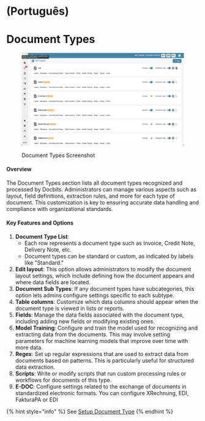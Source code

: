 
# (Português)

# Document Types

<figure><img src="../../../../.gitbook/assets/Bildschirmfoto 2024-08-24 um 22.39.42.png" alt="Document Types"><figcaption><p>Document Types Screenshot </p></figcaption></figure>

#### Overview

The Document Types section lists all document types recognized and processed by Docbits. Administrators can manage various aspects such as layout, field definitions, extraction rules, and more for each type of document. This customization is key to ensuring accurate data handling and compliance with organizational standards.

#### Key Features and Options

1. **Document Type List**:
   * Each row represents a document type such as Invoice, Credit Note, Delivery Note, etc.
   * Document types can be standard or custom, as indicated by labels like "Standard."
2. **Edit layout**: This option allows administrators to modify the document layout settings, which include defining how the document appears and where data fields are located.
3. **Document Sub Types**: If any document types have subcategories, this option lets admins configure settings specific to each subtype.
4. **Table columns**: Customize which data columns should appear when the document type is viewed in lists or reports.
5. **Fields**: Manage the data fields associated with the document type, including adding new fields or modifying existing ones.
6. **Model Training**: Configure and train the model used for recognizing and extracting data from the documents. This may involve setting parameters for machine learning models that improve over time with more data.
7. **Regex**: Set up regular expressions that are used to extract data from documents based on patterns. This is particularly useful for structured data extraction.
8. **Scripts**: Write or modify scripts that run custom processing rules or workflows for documents of this type.
9. **E-DOC**: Configure settings related to the exchange of documents in standardized electronic formats. You can configure XRechnung, EDI, FakturaPA or EDI

{% hint style="info" %}
See [Setup Document Type](../../../setup/document-types/)
{% endhint %}

